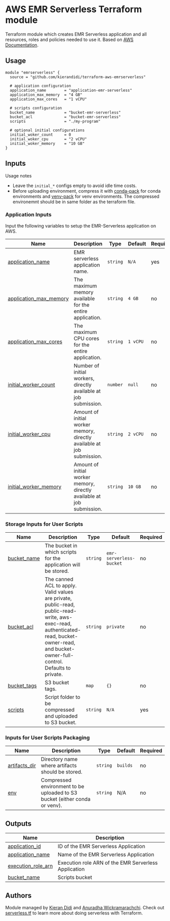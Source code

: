 # AWS EMR Serverless Terraform module

Terraform module which creates EMR Serverless application and all resources, roles and policies needed to use it. Based on [AWS Documentation](https://docs.aws.amazon.com/emr/latest/EMR-Serverless-UserGuide/getting-started.html).

## Usage

```hcl
module "emrserverless" {
  source = "github.com/kierandidi/terraform-aws-emrserverless"

  # application configuration
  application_name        = "application-emr-serverless"
  application_max_memory  = "4 GB"
  application_max_cores   = "1 vCPU"

  # scripts configuration
  bucket_name             = "bucket-emr-serverless"
  bucket_acl              = "bucket-emr-serverless"
  scripts                 = "./my-program"
  
  # optional initial configurations 
  initial_woker_count     = 0
  initial_woker_cpu       = "2 vCPU"
  initial_woker_memory    = "10 GB"
}
```

## Inputs

Usage notes
* Leave the `initial_*` configs empty to avoid idle time costs.
* Before uploading environment, compress it with [conda-pack](https://conda.github.io/conda-pack/) for conda environments and [venv-pack](https://docs.aws.amazon.com/emr/latest/EMR-Serverless-UserGuide/using-python-libraries.html) for venv environments. The compressed environemnt should be in same folder as the terraform file. 

### Application Inputs

Input the following variables to setup the EMR-Serverless application on AWS.

| Name | Description | Type | Default | Required |
|------|-------------|------|---------|----------|
| <a name="application_name"></a>[application_name](#) | EMR serverless application name. | `string` |  `N/A` | yes |
| <a name="application_max_memory"></a>[application_max_memory](#) | The maximum memory available for the entire application. | `string` |  `4 GB` | no |
| <a name="application_max_cores"></a>[application_max_cores](#) | The maximum CPU cores for the entire application. | `string` |  `1 vCPU` | no |
| <a name="initial_worker_count"></a>[initial_worker_count](#) | Number of initial workers, directly available at job submission. | `number` |  `null` | no |
| <a name="initial_worker_cpu"></a>[initial_worker_cpu](#) | Amount of initial worker memory, directly available at job submission. | `string` |  `2 vCPU` | no |
| <a name="initial_worker_memory"></a>[initial_worker_memory](#) | Amount of initial worker memory, directly available at job submission. | `string` |  `10 GB` | no |

### Storage Inputs for User Scripts

| Name | Description | Type | Default | Required |
|------|-------------|------|---------|----------|
| <a name="bucket_name"></a>[bucket_name](#) | The bucket in which scripts for the application will be stored. | `string` |  `emr-serverless-bucket` | no |
| <a name="bucket_acl"></a>[bucket_acl](#) | The canned ACL to apply. Valid values are private, public-read, public-read-write, aws-exec-read, authenticated-read, bucket-owner-read, and bucket-owner-full-control. Defaults to private. | `string` |  `private` | no |
| <a name="bucket_tags"></a>[bucket_tags](#) | S3 bucket tags. | `map` |  `{}` | no |
| <a name="scripts"></a>[scripts](#) | Script folder to be compressed and uploaded to S3 bucket. | `string` |  `N/A` | yes |

### Inputs for User Scripts Packaging

| Name | Description | Type | Default | Required |
|------|-------------|------|---------|----------|
| <a name="artifacts_dir"></a>[artifacts_dir](#) | Directory name where artifacts should be stored. | `string` |  `builds` | no |
| <a name="env"></a>[env](#) | Compressed environment to be uploaded to S3 bucket (either conda or venv). | `string` |  N/A | no |


## Outputs

| Name | Description |
|------|-------------|
| <a name="application_id"></a>[application_id](#) | ID of the EMR Serverless Application |
| <a name="application_name"></a>[application_name](#) | Name of the EMR Serverless Application |
| <a name="execution_role_arn"></a>[execution_role_arn](#) | Execution role ARN of the EMR Serverless Application |
| <a name="bucket_name"></a>[bucket_name](#) | Scripts bucket |

## Authors

Module managed by [Kieran Didi](https://github.com/kierandidi/) and [Anuradha Wickramarachchi](https://github.com/anuradhawick). Check out [serverless.tf](https://serverless.tf) to learn more about doing serverless with Terraform.
